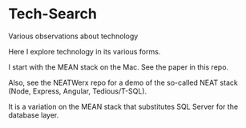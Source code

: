 Tech-Search
===========

Various observations about technology

Here I explore technology in its various forms.

I start with the MEAN stack on the Mac. See the paper in this repo.

Also, see the NEATWerx repo for a demo of the so-called NEAT stack (Node, Express, Angular, Tedious/T-SQL).

It is a variation on the MEAN stack that substitutes SQL Server for the database layer.

